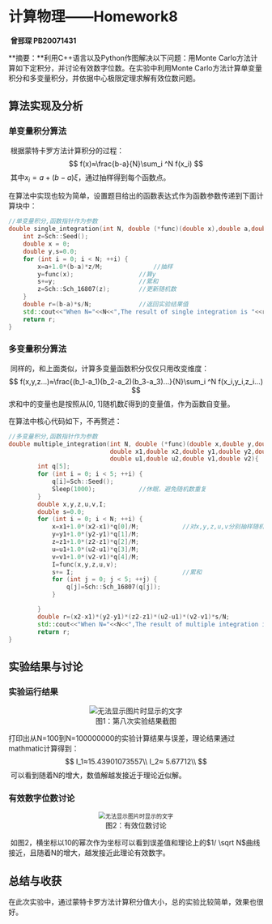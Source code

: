 # 计算物理——Homework8

​												  	 	   **曾郅琛 PB20071431**

**摘要：**利用C++语言以及Python作图解决以下问题：用Monte Carlo方法计算如下定积分，并讨论有效数字位数。在实验中利用Monte Carlo方法计算单变量积分和多变量积分，并依据中心极限定理求解有效位数问题。

## 算法实现及分析

### 单变量积分算法

​	根据蒙特卡罗方法计算积分的过程：
$$
f(x)≈\frac{b-a}{N}\sum_i ^N f(x_i)
$$
​	其中$x_i=a+(b-a)\xi$，通过抽样得到每个函数点。

​	在算法中实现也较为简单，设置题目给出的函数表达式作为函数参数传递到下面计算块中：

```c++
//单变量积分,函数指针作为参数
double single_integration(int N, double (*func)(double x),double a,double b){
    int z=Sch::Seed();
    double x = 0;
    double y,s=0.0;
    for (int i = 0; i < N; ++i) {
        x=a+1.0*(b-a)*z/M;              //抽样
        y=func(x);                  //算y
        s+=y;                       //累和
        z=Sch::Sch_16807(z);        //更新随机数
    }
    double r=(b-a)*s/N;             //返回实验结果值
    std::cout<<"When N="<<N<<",The result of single integration is "<<r<<",the error is "<<abs(r-result1)<<endl;    //打印结果
    return r;
}
```

### 多变量积分算法

​	同样的，和上面类似，计算多变量函数积分仅仅只用改变维度：
$$
f(x,y,z…)≈\frac{(b_1-a_1)(b_2-a_2)(b_3-a_3)…}{N}\sum_i ^N f(x_i,y_i,z_i…)
$$
求和中的变量也是按照从[0, 1]随机数$\xi$得到的变量值，作为函数自变量。

在算法中核心代码如下，不再赘述：

```c++
//多变量积分,函数指针作为参数
double multiple_integration(int N, double (*func)(double x,double y,double z,double u,double v),\
                            double x1,double x2,double y1,double y2,double z1,double z2,\
                            double u1,double u2,double v1,double v2){
        int q[5];
        for (int i = 0; i < 5; ++i) {
            q[i]=Sch::Seed();
            Sleep(1000);            //休眠，避免随机数重复
        }
        double x,y,z,u,v,I;
        double s=0.0;
        for (int i = 0; i < N; ++i) {
            x=x1+1.0*(x2-x1)*q[0]/M;            //对x,y,z,u,v分别抽样随机数
            y=y1+1.0*(y2-y1)*q[1]/M;
            z=z1+1.0*(z2-z1)*q[2]/M;
            u=u1+1.0*(u2-u1)*q[3]/M;
            v=v1+1.0*(v2-v1)*q[4]/M;
            I=func(x,y,z,u,v);
            s+= I;                              //累和
            for (int j = 0; j < 5; ++j) {
                q[j]=Sch::Sch_16807(q[j]);
            }

        }
        double r=(x2-x1)*(y2-y1)*(z2-z1)*(u2-u1)*(v2-v1)*s/N;           //求解积分实验值
        std::cout<<"When N="<<N<<",The result of multiple integration is "<<r<<",the error is "<<abs(r-result2)<<endl;  //打印结果
        return r;
}
```

## 实验结果与讨论

### 实验运行结果

<div>			<!--块级封装-->
    <center>	<!--将图片和文字居中-->
    <img src="D:\Courses\ComputerPhysics\homework_8\PB20071431_曾郅琛_08\第八次实验结果截图.png"
         alt="无法显示图片时显示的文字"
         style="zoom:100%"/>
    <br>		<!--换行-->
    图1：第八次实验结果截图	<!--标题-->
    </center>
</div>

​	打印出从N=100到N=100000000的实验计算结果与误差，理论结果通过mathmatic计算得到：
$$
I_1≈15.43901073557\\
I_2≈ 5.67712\\
$$
​	可以看到随着N的增大，数值解越发接近于理论近似解。

### 有效数字位数讨论

<div>			<!--块级封装-->
    <center>	<!--将图片和文字居中-->
    <img src="D:\Courses\ComputerPhysics\homework_8\PB20071431_曾郅琛_08\Scatter_Theory.png"
         alt="无法显示图片时显示的文字"
         style="zoom:80%"/>
    <br>		<!--换行-->
    图2：有效位数讨论	<!--标题-->
    </center>
</div>

​	如图2，横坐标以10的幂次作为坐标可以看到误差值和理论上的$1/ \sqrt N$曲线接近，且随着N的增大，越发接近此理论有效数字。

## 总结与收获

​	在此次实验中，通过蒙特卡罗方法计算积分值大小，总的实验比较简单，效果也很好。

